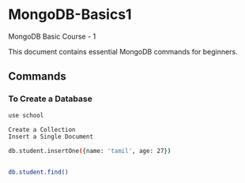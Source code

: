 # MongoDB-Basics1
MongoDB Basic Course - 1

This document contains essential MongoDB commands for beginners.

## Commands

### To Create a Database
```bash
use school

Create a Collection
Insert a Single Document

db.student.insertOne({name: 'tamil', age: 27})


db.student.find()
